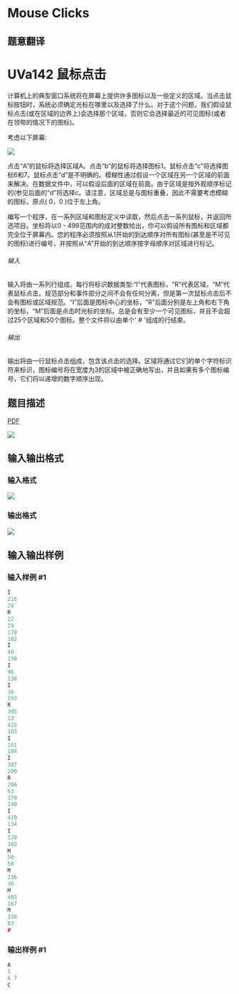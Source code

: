 # Mouse Clicks

## 题意翻译

# UVa142 鼠标点击

计算机上的典型窗口系统将在屏幕上提供许多图标以及一些定义的区域。当点击鼠标按钮时，系统必须确定光标在哪里以及选择了什么。对于这个问题，我们假设鼠标点击(或在区域的边界上)会选择那个区域，否则它会选择最近的可见图标(或者在领带的情况下的图标)。

考虑以下屏幕:

![](https://cdn.luogu.org/upload/pic/41509.png)

点击“A”的鼠标将选择区域A。点击“b”的鼠标将选择图标1。鼠标点击“c”将选择图标6和7。鼠标点击“d”是不明确的。模糊性通过假设一个区域在另一个区域的前面来解决。在数据文件中，可以假设后面的区域在前面。由于区域是按外观顺序标记的(参见后面的“d”将选择c。请注意，区域总是与图标重叠，因此不需要考虑模糊的图标，原点( 0，0 )位于左上角。

编写一个程序，在一系列区域和图标定义中读取，然后点击一系列鼠标，并返回所选项目。坐标将以0 - 499范围内的成对整数给出，你可以假设所有图标和区域都完全位于屏幕内。您的程序必须按照从1开始的到达顺序对所有图标(甚至是不可见的图标)进行编号，并按照从“A”开始的到达顺序按字母顺序对区域进行标记。

###### 输入

输入将由一系列行组成。每行将标识数据类型:“I”代表图标，“R”代表区域，“M”代表鼠标点击。规范部分和事件部分之间不会有任何分离，但是第一次鼠标点击后不会有图标或区域规范。“I”后面是图标中心的坐标，“R”后面分别是左上角和右下角的坐标，“M”后面是点击时光标的坐标。总是会有至少一个可见图标，并且不会超过25个区域和50个图标。整个文件将以由单个' # '组成的行结束。

###### 输出

输出将由一行鼠标点击组成，包含该点击的选择。区域将通过它们的单个字符标识符来标识，图标编号将在宽度为3的区域中被正确地写出，并且如果有多个图标编号，它们将以递增的数字顺序出现。

## 题目描述

[problemUrl]: https://uva.onlinejudge.org/index.php?option=com_onlinejudge&Itemid=8&category=3&page=show_problem&problem=78

[PDF](https://uva.onlinejudge.org/external/1/p142.pdf)

![](https://cdn.luogu.com.cn/upload/vjudge_pic/UVA142/9b88ea9789fb1bced18a317ee5b519f595b5bb23.png)

## 输入输出格式

### 输入格式

![](https://cdn.luogu.com.cn/upload/vjudge_pic/UVA142/411c7a847100100ee457c9ddbba8091b9277fa2d.png)

### 输出格式

![](https://cdn.luogu.com.cn/upload/vjudge_pic/UVA142/be78867b1270323ca7524317c66a3140797d35c0.png)

## 输入输出样例

### 输入样例 #1

```cpp
I
216
28
R
22
19
170
102
I
40
150
I
96
138
I
36
193
R
305
13
425
103
I
191
184
I
387
200
R
266
63
370
140
I
419
134
I
170
102
M
50
50
M
236
30
M
403
167
M
330
83
#
```


### 输出样例 #1

```cpp
A
1
6 7
C
```


